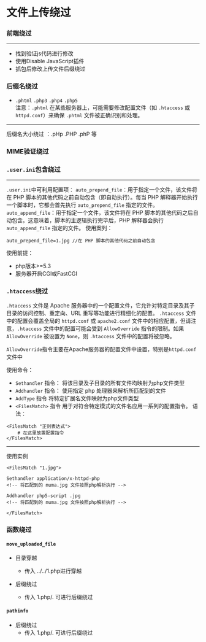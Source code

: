 # 文件上传绕过
### 前端绕过
---
* 找到验证js代码进行修改
* 使用Disable JavaScript插件
* 抓包后修改上传文件后缀绕过
### 后缀名绕过
* `.phtml` `.php3` `.php4` `.php5`  
注意：`.phtml` 在某些服务器上，可能需要修改配置文件（如 `.htaccess` 或 `httpd.conf`）来确保 `.phtml` 文件被正确识别和处理。
---
后缀名大小绕过
：.pHp .PHP .phP 等
### MIME验证绕过
### `.user.ini`包含绕过
---
`.user.ini`中可利用配置项：
`auto_prepend_file`：用于指定一个文件，该文件将在 PHP 脚本的其他代码之前自动包含（即自动执行）。每当 PHP 解释器开始执行一个脚本时，它都会首先执行 `auto_prepend_file` 指定的文件。
`auto_append_file`：用于指定一个文件，该文件将在 PHP 脚本的其他代码之后自动包含。这意味着，脚本的主逻辑执行完毕后，PHP 解释器会执行 `auto_append_file` 指定的文件。
使用案列：
```
auto_prepend_file=1.jpg //在 PHP 脚本的其他代码之前自动包含
```
使用前提：
* php版本>=5.3
* 服务器开启CGI或FastCGI
### `.htaccess`绕过
`.htaccess` 文件是 Apache 服务器中的一个配置文件，它允许对特定目录及其子目录的访问控制、重定向、URL 重写等功能进行精细化的配置。
`.htaccess` 文件中的配置会覆盖全局的 `httpd.conf` 或 `apache2.conf` 文件中的相应配置，但请注意，`.htaccess` 文件中的配置可能会受到 `AllowOverride` 指令的限制。如果 `AllowOverride` 被设置为 `None`，则 `.htaccess` 文件中的配置将被忽略。

`AllowOverride`指令主要在Apache服务器的配置文件中设置，特别是`httpd.conf`文件中

使用命令：
* `Sethandler` 指令：
将该目录及子目录的所有文件均映射为php文件类型
* `Addhandler` 指令：
使用指定 php 处理器来解析所匹配到的文件
* `AddType` 指令
将特定扩展名文件映射为php文件类型
* `<FilesMatch>` 指令
用于对符合特定模式的文件名应用一系列的配置指令。
语法：
```
<FilesMatch "正则表达式">  
    # 在这里放置配置指令  
</FilesMatch>
```
---
使用实例
```
<FilesMatch "1.jpg">

Sethandler application/x-httpd-php
<!-- 将匹配到的 muma.jpg 文件按照php解析执行 -->

Addhandler php5-script .jpg
<!-- 将匹配到的 muma.jpg 文件按照php解析执行 -->

</FilesMatch>
```
### 函数绕过

#### `move_uploaded_file`

* 目录穿越

  * 传入 ../../1.php进行穿越
* 后缀绕过
	* 传入 1.php/. 可进行后缀绕过

#### `pathinfo`

* 后缀绕过
  * 传入 1.php/. 可进行后缀绕过